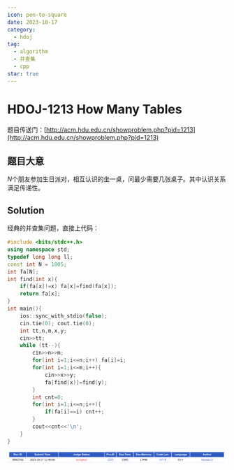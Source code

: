 ```yaml
---
icon: pen-to-square
date: 2023-10-17
category:
  - hdoj
tag:
  - algorithm
  - 并查集
  - cpp
star: true
---
```


# HDOJ-1213 How Many Tables

题目传送门：[http://acm.hdu.edu.cn/showproblem.php?pid=1213](http://acm.hdu.edu.cn/showproblem.php?pid=1213)

## 题目大意

$N$个朋友参加生日派对，相互认识的坐一桌，问最少需要几张桌子。其中认识关系满足传递性。

## Solution

经典的并查集问题，直接上代码：

```cpp
#include <bits/stdc++.h>
using namespace std;
typedef long long ll;
const int N = 1005;
int fa[N];
int find(int x){
    if(fa[x]!=x) fa[x]=find(fa[x]);
    return fa[x];
}
int main(){
    ios::sync_with_stdio(false);
    cin.tie(0); cout.tie(0);
    int tt,n,m,x,y;
    cin>>tt;
    while (tt--){
        cin>>n>>m;
        for(int i=1;i<=n;i++) fa[i]=i;
        for(int i=1;i<=m;i++){
            cin>>x>>y;
            fa[find(x)]=find(y);
        }
        int cnt=0;
        for(int i=1;i<=n;i++){
            if(fa[i]==i) cnt++;
        }
        cout<<cnt<<'\n';
    }
}
```

![](/assets/images/hdoj/1213.png)
